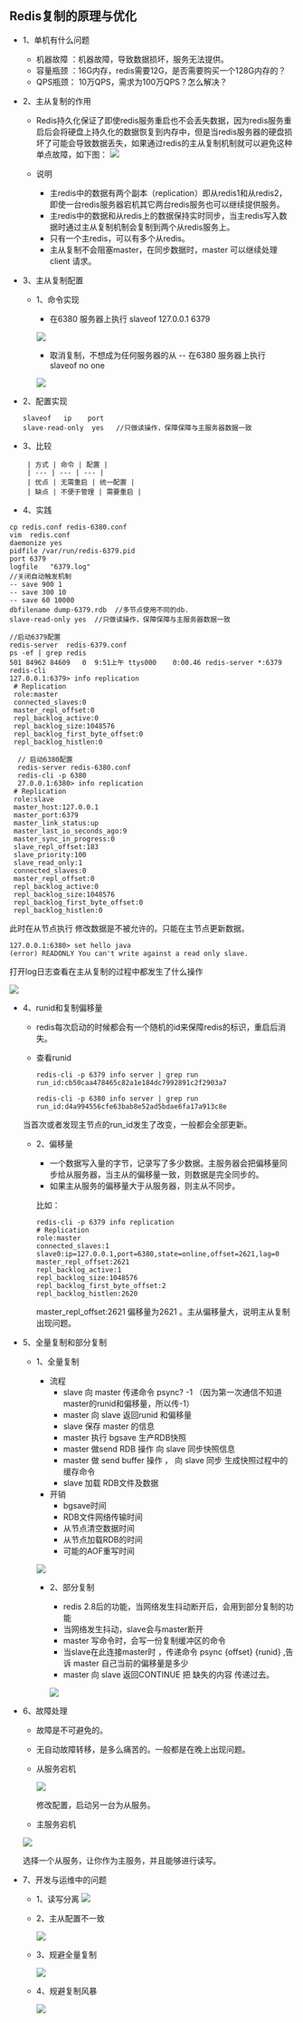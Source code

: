 ## Redis复制的原理与优化
- 1、单机有什么问题
  - 机器故障 ：机器故障，导致数据损坏，服务无法提供。
  - 容量瓶颈  ：16G内存，redis需要12G，是否需要购买一个128G内存的？
  - QPS瓶颈： 10万QPS，需求为100万QPS？怎么解决？

- 2、主从复制的作用
  -  Redis持久化保证了即使redis服务重启也不会丢失数据，因为redis服务重启后会将硬盘上持久化的数据恢复到内存中，但是当redis服务器的硬盘损坏了可能会导致数据丢失，如果通过redis的主从复制机制就可以避免这种单点故障，如下图：
    ![](https://www.icheesedu.com/images/qiniu/fd36c6cfc40adf5907b9d5016c3354b3d8c0e2c1.png)
    
   -  说明
       -  主redis中的数据有两个副本（replication）即从redis1和从redis2，即使一台redis服务器宕机其它两台redis服务也可以继续提供服务。
       -  主redis中的数据和从redis上的数据保持实时同步，当主redis写入数据时通过主从复制机制会复制到两个从redis服务上。
       -  只有一个主redis，可以有多个从redis。
       -   主从复制不会阻塞master，在同步数据时，master 可以继续处理client 请求。

- 3、主从复制配置
  - 1、命令实现
     
     - 在6380 服务器上执行 slaveof 127.0.0.1 6379
     
      ![](https://www.icheesedu.com/images/qiniu/ffddf97389495a8bd761d7ea0e7d817b_934x366.png)

     - 取消复制，不想成为任何服务器的从 -- 在6380 服务器上执行 slaveof no one

      ![](https://www.icheesedu.com/images/qiniu/Xnip2018-07-184_09-44-54.png)

 - 2、配置实现

     ```
     slaveof   ip    port
     slave-read-only  yes   //只做读操作，保障保障与主服务器数据一致
     ```
 - 3、比较

        | 方式 | 命令 | 配置 |
        | --- | --- | --- |
        | 优点 | 无需重启 | 统一配置 |
        | 缺点 | 不便于管理 | 需要重启 |
        
  - 4、实践
   
   ```
 cp redis.conf redis-6380.conf
 vim  redis.conf
 daemonize yes
 pidfile /var/run/redis-6379.pid
 port 6379
 logfile   "6379.log"
  //关闭自动触发机制
 -- save 900 1
 -- save 300 10
 -- save 60 10000
 dbfilename dump-6379.rdb  //多节点使用不同的db.
 slave-read-only yes  //只做读操作，保障保障与主服务器数据一致
      
  //启动6379配置
  redis-server  redis-6379.conf  
  ps -ef | grep redis
  501 84962 84609   0  9:51上午 ttys000    0:00.46 redis-server *:6379
  redis-cli  
  127.0.0.1:6379> info replication
    # Replication
    role:master
    connected_slaves:0
    master_repl_offset:0
    repl_backlog_active:0
    repl_backlog_size:1048576
    repl_backlog_first_byte_offset:0
    repl_backlog_histlen:0
    
     // 启动6380配置
     redis-server redis-6380.conf 
     redis-cli -p 6380
     27.0.0.1:6380> info replication
    # Replication
    role:slave
    master_host:127.0.0.1
    master_port:6379
    master_link_status:up
    master_last_io_seconds_ago:9
    master_sync_in_progress:0
    slave_repl_offset:183
    slave_priority:100
    slave_read_only:1
    connected_slaves:0
    master_repl_offset:0
    repl_backlog_active:0
    repl_backlog_size:1048576
    repl_backlog_first_byte_offset:0
    repl_backlog_histlen:0
 ```
此时在从节点执行  修改数据是不被允许的。只能在主节点更新数据。

  ```
  127.0.0.1:6380> set hello java
  (error) READONLY You can't write against a read only slave.
  ```
打开log日志查看在主从复制的过程中都发生了什么操作
 
 ![](https://www.icheesedu.com/images/qiniu/Xnip2018-07-184_10-22-18.png)

  
- 4、runid和复制偏移量
   - redis每次启动的时候都会有一个随机的id来保障redis的标识，重启后消失。
   - 查看runid
   
      ```
      redis-cli -p 6379 info server | grep run 
      run_id:cb50caa478465c82a1e184dc7992891c2f2903a7
      
      redis-cli -p 6380 info server | grep run 
      run_id:d4a994556cfe63bab8e52ad5bdae6fa17a913c8e
      ```
  当首次或者发现主节点的run_id发生了改变，一般都会全部更新。
  
  - 2、偏移量
      -  一个数据写入量的字节，记录写了多少数据。主服务器会把偏移量同步给从服务器，当主从的偏移量一致，则数据是完全同步的。
      - 如果主从服务的偏移量大于从服务器，则主从不同步。
     
     比如： 
     
     ```
     redis-cli -p 6379 info replication 
    # Replication
    role:master
    connected_slaves:1
    slave0:ip=127.0.0.1,port=6380,state=online,offset=2621,lag=0
    master_repl_offset:2621
    repl_backlog_active:1
    repl_backlog_size:1048576
    repl_backlog_first_byte_offset:2
    repl_backlog_histlen:2620
     ```
     master_repl_offset:2621  偏移量为2621 。主从偏移量大，说明主从复制出现问题。
     
- 5、全量复制和部分复制      
  - 1、全量复制
     -  流程
         - slave 向 master 传递命令 psync? -1 （因为第一次通信不知道master的runid和偏移量，所以传-1）
         - master 向 slave 返回runid 和偏移量
         - slave 保存 master 的信息
         - master 执行 bgsave 生产RDB快照
         - master 做send RDB 操作 向 slave 同步快照信息
         - master 做 send buffer 操作 ， 向 slave 同步 生成快照过程中的 缓存命令
         - slave 加载 RDB文件及数据
     - 开销
         - bgsave时间
         - RDB文件网络传输时间
         - 从节点清空数据时间
         - 从节点加载RDB的时间
         - 可能的AOF重写时间

     ![](https://www.icheesedu.com/images/qiniu/faba5668620f687f257cdc069f066e57_849x480.png) 
     
     
    - 2、部分复制

      - redis 2.8后的功能，当网络发生抖动断开后，会用到部分复制的功能
      - 当网络发生抖动，slave会与master断开
      - master 写命令时，会写一份复制缓冲区的命令
      - 当slave在此连接master时 ，传递命令 psync {offset} {runid} ,告诉 master 自己当前的偏移量是多少
      - master 向 slave 返回CONTINUE 把 缺失的内容 传递过去。

      ![](https://www.icheesedu.com/images/qiniu/afcde1f61a86395226fb6159fcb5bdda_725x462.png)
      
- 6、故障处理
  - 故障是不可避免的。
  - 无自动故障转移，是多么痛苦的。一般都是在晚上出现问题。
  
   - 从服务宕机
   
     ![](https://www.icheesedu.com/images/qiniu/Xnip2018-07-184_10-56-59.png)
  
      修改配置，启动另一台为从服务。
   
    - 主服务宕机
    
     ![](https://www.icheesedu.com/images/qiniu/Xnip2018-07-184_10-58-31.png)
     
     选择一个从服务，让你作为主服务，并且能够进行读写。
     
     
- 7、开发与运维中的问题

    - 1、读写分离
     ![](https://www.icheesedu.com/images/qiniu/Xnip2018-07-184_11-05-33.png)

    - 2、主从配置不一致

      ![](https://www.icheesedu.com/images/qiniu/Xnip2018-07-184_11-07-54.png)
      
    - 3、规避全量复制
     
       ![](https://www.icheesedu.com/images/qiniu/Xnip2018-07-184_11-10-17.png)
       
    - 4、规避复制风暴
    
      ![](https://www.icheesedu.com/images/qiniu/Xnip2018-07-184_11-13-01.png)




